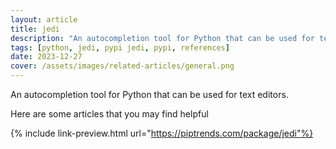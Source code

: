 ```yaml
---
layout: article
title: jedi
description: "An autocompletion tool for Python that can be used for text editors."
tags: [python, jedi, pypi jedi, pypi, references]
date: 2023-12-27
cover: /assets/images/related-articles/general.png
---
```


An autocompletion tool for Python that can be used for text editors.

Here are some articles that you may find helpful

{% include link-preview.html url="https://piptrends.com/package/jedi"%}
